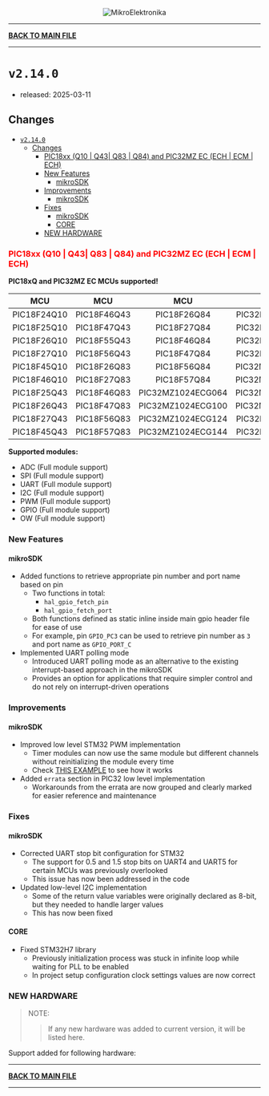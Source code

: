 <p align="center">
  <img src="http://www.mikroe.com/img/designs/beta/logo_small.png?raw=true" alt="MikroElektronika"/>
</p>

---

**[BACK TO MAIN FILE](../../changelog.md)**

---

# `v2.14.0`

+ released: 2025-03-11

## Changes

+ [`v2.14.0`](#v2140)
  + [Changes](#changes)
    + [PIC18xx (Q10 | Q43| Q83 | Q84) and PIC32MZ EC (ECH | ECM | ECH)](#pic18xx-q10--q43-q83--q84-and-pic32mz-ec-ech--ecm--ech)
    + [New Features](#new-features)
      + [mikroSDK](#mikrosdk)
    + [Improvements](#improvements)
      + [mikroSDK](#mikrosdk-1)
    + [Fixes](#fixes)
      + [mikroSDK](#mikrosdk-2)
      + [CORE](#core)
    + [NEW HARDWARE](#new-hardware)

### <font color=red>PIC18xx (Q10 | Q43| Q83 | Q84) and PIC32MZ EC (ECH | ECM | ECH)</font>

**PIC18xQ and PIC32MZ EC MCUs supported!**

|      MCU       |      MCU       |         MCU         |         MCU        |          MCU        |
| :------------: | :------------: |    :------------:   |   :------------:   |    :------------:   |
|  PIC18F24Q10   |  PIC18F46Q43   |     PIC18F26Q84     | PIC32MZ1024ECH064  |  PIC32MZ2048ECG124  |
|  PIC18F25Q10   |  PIC18F47Q43   |     PIC18F27Q84     | PIC32MZ1024ECH100  |  PIC32MZ2048ECG144  |
|  PIC18F26Q10   |  PIC18F55Q43   |     PIC18F46Q84     | PIC32MZ1024ECH124  |  PIC32MZ2048ECH064  |
|  PIC18F27Q10   |  PIC18F56Q43   |     PIC18F47Q84     | PIC32MZ1024ECH144  |  PIC32MZ2048ECH100  |
|  PIC18F45Q10   |  PIC18F26Q83   |     PIC18F56Q84     | PIC32MZ1024ECM064  |  PIC32MZ2048ECH124  |
|  PIC18F46Q10   |  PIC18F27Q83   |     PIC18F57Q84     | PIC32MZ1024ECM100  |  PIC32MZ2048ECH144  |
|  PIC18F25Q43   |  PIC18F46Q83   |  PIC32MZ1024ECG064  | PIC32MZ1024ECM124  |  PIC32MZ2048ECM064  |
|  PIC18F26Q43   |  PIC18F47Q83   |  PIC32MZ1024ECG100  | PIC32MZ1024ECM144  |  PIC32MZ2048ECM100  |
|  PIC18F27Q43   |  PIC18F56Q83   |  PIC32MZ1024ECG124  | PIC32MZ2048ECG064  |  PIC32MZ2048ECM124  |
|  PIC18F45Q43   |  PIC18F57Q83   |  PIC32MZ1024ECG144  | PIC32MZ2048ECG100  |  PIC32MZ2048ECM144  |

**Supported modules:**

+ ADC (Full module support)
+ SPI (Full module support)
+ UART (Full module support)
+ I2C (Full module support)
+ PWM (Full module support)
+ GPIO (Full module support)
+ OW (Full module support)

### New Features

#### mikroSDK

+ Added functions to retrieve appropriate pin number and port name based on pin
  + Two functions in total:
    + `hal_gpio_fetch_pin`
    + `hal_gpio_fetch_port`
  + Both functions defined as static inline inside main gpio header file for ease of use
  + For example, pin `GPIO_PC3` can be used to retrieve pin number as `3` and port name as `GPIO_PORT_C`
+ Implemented UART polling mode
  + Introduced UART polling mode as an alternative to the existing interrupt-based approach in the mikroSDK
  + Provides an option for applications that require simpler control and do not rely on interrupt-driven operations

### Improvements

#### mikroSDK

+ Improved low level STM32 PWM implementation
  + Timer modules can now use the same module but different channels without reinitializing the module every time
  + Check [THIS EXAMPLE](../../tests/pwm/multi_channel) to see how it works
+ Added `errata` section in PIC32 low level implementation
  + Workarounds from the errata are now grouped and clearly marked for easier reference and maintenance

### Fixes

#### mikroSDK

+ Corrected UART stop bit configuration for STM32
  + The support for 0.5 and 1.5 stop bits on UART4 and UART5 for certain MCUs was previously overlooked
  + This issue has now been addressed in the code
+ Updated low-level I2C implementation
  + Some of the return value variables were originally declared as 8-bit, but they needed to handle larger values
  + This has now been fixed

#### CORE

+ Fixed STM32H7 library
  + Previously initialization process was stuck in infinite loop while waiting for PLL to be enabled
  + In project setup configuration clock settings values are now correct

### NEW HARDWARE

> NOTE:
>> If any new hardware was added to current version, it will be listed here.

Support added for following hardware:

---

**[BACK TO MAIN FILE](../../changelog.md)**

---
